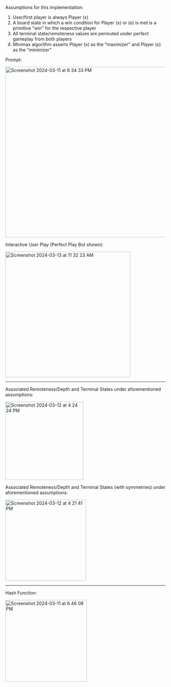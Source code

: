 Assumptions for this implementation: 

1. User/first player is always Player (x)
2. A board state in which a win condition for Player (x) or (o) is met is a primitive "win" for the respective player
3. All terminal state/remoteness values are permuted under perfect gameplay from both players
4. Minimax algorithm asserts Player (x) as the "maximizer" and Player (o) as the "minimizer"

Prompt: 

<img width="534" alt="Screenshot 2024-03-11 at 6 34 33 PM" src="https://github.com/asthary23/tic-tac-toe.py/assets/154309720/b6f2171b-5087-4bfd-ae1b-ade75903e686"> 

Interactive User Play (Perfect Play Bot shown):

<img width="393" alt="Screenshot 2024-03-13 at 11 32 23 AM" src="https://github.com/asthary23/tic-tac-toe.py/assets/154309720/618f2f9f-f814-4757-a603-6fcc8ef6040b">

--------------

Associated Remoteness/Depth and Terminal States under aforementioned assumptions: 

<img width="245" alt="Screenshot 2024-03-12 at 4 24 24 PM" src="https://github.com/asthary23/tic-tac-toe.py/assets/154309720/6b7402a7-f229-47ee-9a2a-f6873e3fcaa4">

Associated Remoteness/Depth and Terminal States (with symmetries) under aforementioned assumptions: 

<img width="254" alt="Screenshot 2024-03-12 at 4 21 41 PM" src="https://github.com/asthary23/tic-tac-toe.py/assets/154309720/e68e6a46-ea40-4567-9c73-a2113907758d">

--------------

Hash Function: 

<img width="256" alt="Screenshot 2024-03-11 at 6 46 08 PM" src="https://github.com/asthary23/tic-tac-toe.py/assets/154309720/62a1e1ed-36fc-42de-8394-34dc42e2b54c">
